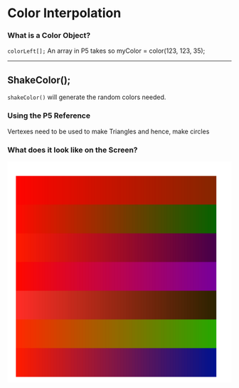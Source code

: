 # Color Interpolation

### What is a Color Object?

`colorLeft[];`
An array in P5 takes so myColor = color(123, 123, 35);

___
## ShakeColor();
`shakeColor()` will generate the random colors needed.


### Using the P5 Reference
Vertexes need to be used to make Triangles and hence, make circles

### What does it look like on the Screen?
![](css/interpolation.png)
